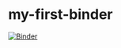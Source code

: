# my-first-binder

[![Binder](https://mybinder.org/badge.svg)](https://mybinder.org/v2/gh/erickmartins/my-first-binder/master)
